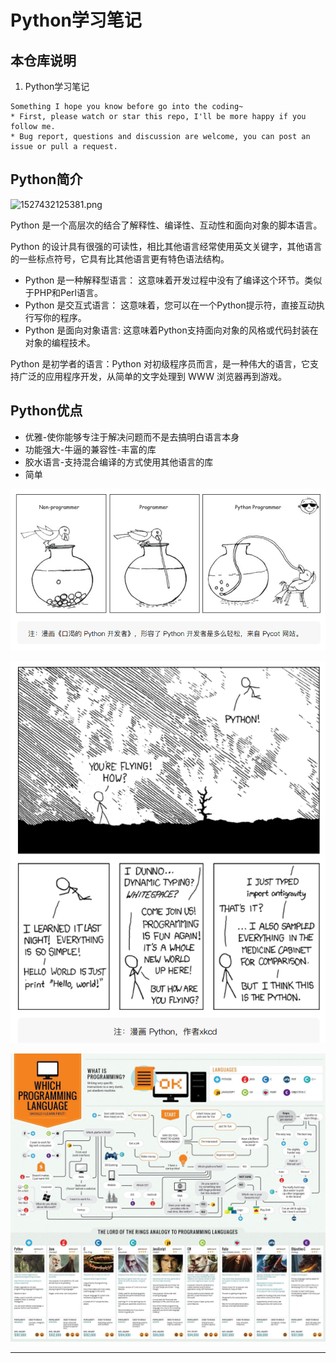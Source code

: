 # Python学习笔记


## 本仓库说明

1. Python学习笔记

```
Something I hope you know before go into the coding~
* First, please watch or star this repo, I'll be more happy if you follow me.
* Bug report, questions and discussion are welcome, you can post an issue or pull a request.
```
## Python简介

![1527432125381.png](image/1527432125381.png)

Python 是一个高层次的结合了解释性、编译性、互动性和面向对象的脚本语言。

Python 的设计具有很强的可读性，相比其他语言经常使用英文关键字，其他语言的一些标点符号，它具有比其他语言更有特色语法结构。

* Python 是一种解释型语言： 这意味着开发过程中没有了编译这个环节。类似于PHP和Perl语言。
* Python 是交互式语言： 这意味着，您可以在一个Python提示符，直接互动执行写你的程序。
* Python 是面向对象语言: 这意味着Python支持面向对象的风格或代码封装在对象的编程技术。

Python 是初学者的语言：Python 对初级程序员而言，是一种伟大的语言，它支持广泛的应用程序开发，从简单的文字处理到 WWW 浏览器再到游戏。

## Python优点

* 优雅-使你能够专注于解决问题而不是去搞明白语言本身
* 功能强大-牛逼的兼容性-丰富的库
* 胶水语言-支持混合编译的方式使用其他语言的库
* 简单

![1547809406617.png](image/1547809406617.png)

![1547809644849.png](image/1547809644849.png)

![1547809867473.png](image/1547809867473.png)









---
